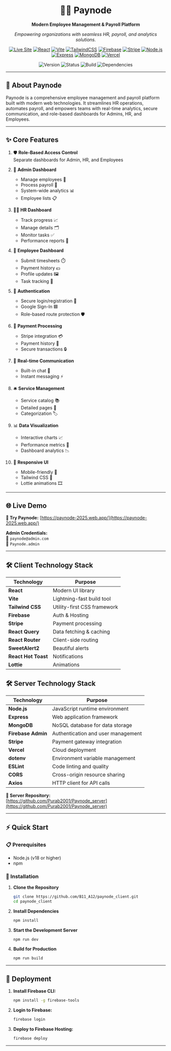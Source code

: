 <div align="center">

# 💼💸 Paynode

**Modern Employee Management & Payroll Platform**

_Empowering organizations with seamless HR, payroll, and analytics solutions._

[![Live Site](https://img.shields.io/badge/🌐_Live_Paynode-4f46e5?style=for-the-badge&logo=firefox-browser)](https://paynode-2025.web.app/)
[![React](https://img.shields.io/badge/React-19.0.0-61dafb?style=for-the-badge&logo=react)](https://react.dev/)
[![Vite](https://img.shields.io/badge/Vite-Enabled-646cff?style=for-the-badge&logo=vite)](https://vitejs.dev/)
[![TailwindCSS](https://img.shields.io/badge/Tailwind-4.1.8-38bdf8?style=for-the-badge&logo=tailwindcss)](https://tailwindcss.com/)
[![Firebase](https://img.shields.io/badge/Firebase-Hosting-ffca28?style=for-the-badge&logo=firebase)](https://firebase.google.com/)
[![Stripe](https://img.shields.io/badge/Stripe-Payments-635bff?style=for-the-badge&logo=stripe)](https://stripe.com/)
[![Node.js](https://img.shields.io/badge/Node.js-20.x-339933?style=for-the-badge&logo=nodedotjs)](https://nodejs.org/)
[![Express](https://img.shields.io/badge/Express.js-Server-000000?style=for-the-badge&logo=express)](https://expressjs.com/)
[![MongoDB](https://img.shields.io/badge/MongoDB-Database-47A248?style=for-the-badge&logo=mongodb)](https://mongodb.com/)
[![Vercel](https://img.shields.io/badge/Vercel-Hosting-000000?style=for-the-badge&logo=vercel)](https://vercel.com/)

![Version](https://img.shields.io/badge/Version-1.0.0-blue?style=flat-square)
![Status](https://img.shields.io/badge/Status-Production-green?style=flat-square)
![Build](https://img.shields.io/badge/Build-Passing-brightgreen?style=flat-square)
![Dependencies](https://img.shields.io/badge/Dependencies-Up%20to%20Date-success?style=flat-square)

</div>

---

## 📖 About Paynode

Paynode is a comprehensive employee management and payroll platform built with modern web technologies. It streamlines HR operations, automates payroll, and empowers teams with real-time analytics, secure communication, and role-based dashboards for Admins, HR, and Employees.

---

## ✨ Core Features

1. 🛡️ **Role-Based Access Control**  
   Separate dashboards for Admin, HR, and Employees

2. 👑 **Admin Dashboard**  
   - Manage employees 👥  
   - Process payroll 💸  
   - System-wide analytics 📊  
   - Employee lists 📋

3. 🧑‍💼 **HR Dashboard**  
   - Track progress 📈  
   - Manage details 🗂️  
   - Monitor tasks ✅  
   - Performance reports 📝

4. 👷 **Employee Dashboard**  
   - Submit timesheets ⏱️  
   - Payment history 💵  
   - Profile updates 🖼️  
   - Task tracking 📅

5. 🔐 **Authentication**  
   - Secure login/registration 🔑  
   - Google Sign-In 🟦  
   - Role-based route protection 🛡️

6. 💸 **Payment Processing**  
   - Stripe integration 💳  
   - Payment history 🧾  
   - Secure transactions 🔒

7. 💬 **Real-time Communication**  
   - Built-in chat 💬  
   - Instant messaging ⚡

8. 🛎️ **Service Management**  
   - Service catalog 📚  
   - Detailed pages 📄  
   - Categorization 🏷️

9. 📊 **Data Visualization**  
   - Interactive charts 📈  
   - Performance metrics 📏  
   - Dashboard analytics 📉

10. 📱 **Responsive UI**  
    - Mobile-friendly 📲  
    - Tailwind CSS 🎨  
    - Lottie animations 🎞️

---

## 🌐 Live Demo

**🚀 Try Paynode:** [https://paynode-2025.web.app/](https://paynode-2025.web.app/)

**Admin Credentials:**  
📧 `paynode@admin.com`  
🔑 `Paynode.admin`

---

## 🛠️ Client Technology Stack

| Technology          | Purpose                     |
| ------------------- | --------------------------- |
| **React**           | Modern UI library           |
| **Vite**            | Lightning-fast build tool   |
| **Tailwind CSS**    | Utility-first CSS framework |
| **Firebase**        | Auth & Hosting              |
| **Stripe**          | Payment processing          |
| **React Query**     | Data fetching & caching     |
| **React Router**    | Client-side routing         |
| **SweetAlert2**     | Beautiful alerts            |
| **React Hot Toast** | Notifications               |
| **Lottie**          | Animations                  |

## 🛠️ Server Technology Stack

| Technology         | Purpose                            |
| ------------------ | ---------------------------------- |
| **Node.js**        | JavaScript runtime environment     |
| **Express**        | Web application framework          |
| **MongoDB**        | NoSQL database for data storage    |
| **Firebase Admin** | Authentication and user management |
| **Stripe**         | Payment gateway integration        |
| **Vercel**         | Cloud deployment                   |
| **dotenv**         | Environment variable management    |
| **ESLint**         | Code linting and quality           |
| **CORS**           | Cross-origin resource sharing      |
| **Axios**          | HTTP client for API calls          |

**🔗 Server Repository:**  
[https://github.com/Purab2001/Paynode_server](https://github.com/Purab2001/Paynode_server)

---

## ⚡ Quick Start

### 📋 Prerequisites

- Node.js (v18 or higher)
- npm

### 🚀 Installation

1. **Clone the Repository**
   ```bash
   git clone https://github.com/B11_A12/paynode_client.git
   cd paynode_client
   ```
2. **Install Dependencies**
   ```bash
   npm install
   ```
3. **Start the Development Server**
   ```bash
   npm run dev
   ```
4. **Build for Production**
   ```bash
   npm run build
   ```

---

## 🚀 Deployment

1. **Install Firebase CLI:**
   ```bash
   npm install -g firebase-tools
   ```
2. **Login to Firebase:**
   ```bash
   firebase login
   ```
3. **Deploy to Firebase Hosting:**
   ```bash
   firebase deploy
   ```

---
